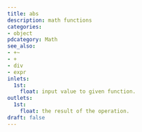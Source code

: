 ```yaml
---
title: abs
description: math functions
categories:
- object
pdcategory: Math
see_also:
- +~
- +
- div
- expr
inlets:
  1st:
    float: input value to given function.
outlets:
  1st:
    float: the result of the operation.
draft: false
---
```


